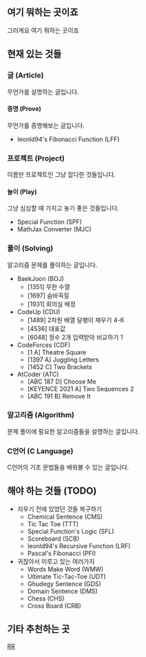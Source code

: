 ## 여기 뭐하는 곳이죠
그러게요 여기 뭐하는 곳이죠

## 현재 있는 것들

### 글 (Article)
무언가를 설명하는 글입니다.

#### 증명 (Prove)
무언가를 증명해보는 글입니다.
- leonld94's Fibonacci Function (LFF)

### 프로젝트 (Project)
이름만 프로젝트인 그냥 잡다한 것들입니다.

#### 놀이 (Play)
그냥 심심할 때 가지고 놓기 좋은 것들입니다.
- Special Function (SPF)
- MathJax Converter (MJC)

### 풀이 (Solving)
알고리즘 문제를 풀이하는 글입니다.
- BaekJoon (BOJ)
    - \[1351\] 무한 수열
    - \[1697\] 숨바꼭질
    - \[1931\] 회의실 배정
- CodeUp (CDU)
    - \[1489\] 2차원 배열 달팽이 채우기 4-6
    - \[4536\] 대표값
    - \[6048\] 정수 2개 입력받아 비교하기 1
- CodeForces (CDF)
    - \[1 A\] Theatre Square
    - \[1397 A\] Juggling Letters
    - \[1452 C\] Two Brackets
- AtCoder (ATC)
    - \[ABC 187 D\] Choose Me
    - \[KEYENCE 2021 A\] Two Sequences 2
    - \[ABC 191 B\] Remove It

### 알고리즘 (Algorithm)
문제 풀이에 필요한 알고리즘들을 설명하는 글입니다.

### C언어 (C Language)
C언어의 기초 문법들을 배워볼 수 있는 글입니다.

## 해야 하는 것들 (TODO)
- 지우기 전에 있었던 것들 복구하기
    - Chemical Sentence (CMS)
    - Tic Tac Toe (TTT)
    - Special Function's Logic (SFL)
    - Scoreboard (SCB)
    - leonld94's Recursive Function (LRF)
    - Pascal's Fibonacci (PFI)
- 귀찮아서 미루고 있는 여러가지
    - Words Make Word (WMW)
    - Ultimate Tic-Tac-Toe (UDT)
    - Ghudegy Sentence (GDS)
    - Domain Sentence (DMS)
    - Chess (CHS)
    - Cross Board (CRB)

## 기타 추천하는 곳
[RR](https://www.youtube.com/watch?v=dQw4w9WgXcQ)